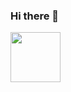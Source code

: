 ### Hi there 👋

<!--
**rickfodsk/rickfodsk** is a ✨ _special_ ✨ repository because its `README.md` (this file) appears on your GitHub profile.

Here are some ideas to get you started:

- 🔭 I’m currently working on ...
- 🌱 I’m currently learning ...
- 👯 I’m looking to collaborate on ...
- 🤔 I’m looking for help with ...
- 💬 Ask me about ...
- 📫 How to reach me: ...
- 😄 Pronouns: ...
- ⚡ Fun fact: ...
-->
<body>
<a href="https://www.instagram.com/harrysilva._/?hl=pt-br"  target="blank">
<img style="width:80px" src="https://logodownload.org/wp-content/uploads/2017/04/instagram-logo-2.png" ></img>
</a>
</body>

